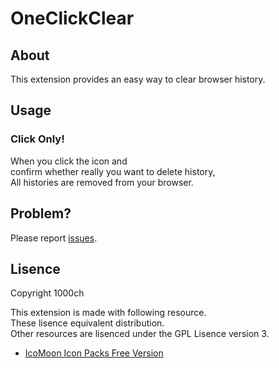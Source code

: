 # OneClickClear

## About

This extension provides an easy way to clear browser history.  

## Usage

### Click Only!

When you click the icon and  
confirm whether really you want to delete history,  
All histories are removed from your browser.  

## Problem?

Please report [issues](https://github.com/1000ch/OneClickClear/issues).  

## Lisence

Copyright 1000ch  

This extension is made with following resource.  
These lisence equivalent distribution.  
Other resources are lisenced under the GPL Lisence version 3.  

+ [IcoMoon Icon Packs Free Version](http://icomoon.io/#preview-free)